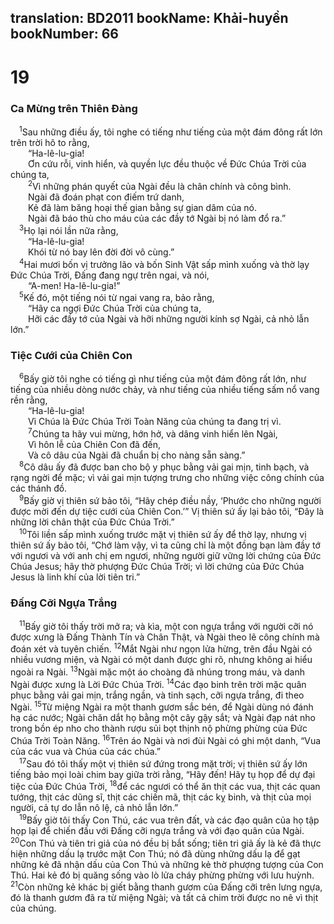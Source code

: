 translation: BD2011
bookName: Khải-huyền 
bookNumber: 66
-------

<div class="title"><h1>19</h1><h3>Ca Mừng trên Thiên Ðàng</h3></div>
<span class="verse kh_19_1"> <sup>1</sup>Sau những điều ấy, tôi nghe có tiếng như tiếng của một đám đông rất lớn trên trời hô to rằng,<br/>  “Ha-lê-lu-gia!<br/>  Ơn cứu rỗi, vinh hiển, và quyền lực đều thuộc về Ðức Chúa Trời của chúng ta,<br/></span>
<span class="verse kh_19_2">  <sup>2</sup>Vì những phán quyết của Ngài đều là chân chính và công bình.<br/>  Ngài đã đoán phạt con điếm trứ danh,<br/>  Kẻ đã làm băng hoại thế gian bằng sự gian dâm của nó.<br/>  Ngài đã báo thù cho máu của các đầy tớ Ngài bị nó làm đổ ra.”<br/></span>
<span class="verse kh_19_3"> <sup>3</sup>Họ lại nói lần nữa rằng,<br/>  “Ha-lê-lu-gia!<br/>  Khói từ nó bay lên đời đời vô cùng.”<br/></span>
<span class="verse kh_19_4"> <sup>4</sup>Hai mươi bốn vị trưởng lão và bốn Sinh Vật sấp mình xuống và thờ lạy Ðức Chúa Trời, Ðấng đang ngự trên ngai, và nói,<br/>  “A-men! Ha-lê-lu-gia!”<br/></span>
<span class="verse kh_19_5"> <sup>5</sup>Kế đó, một tiếng nói từ ngai vang ra, bảo rằng,<br/>  “Hãy ca ngợi Ðức Chúa Trời của chúng ta,<br/>  Hỡi các đầy tớ của Ngài và hỡi những người kính sợ Ngài, cả nhỏ lẫn lớn.”<br/></span>
<div class="title"><h3>Tiệc Cưới của Chiên Con</h3></div>
<span class="verse kh_19_6"> <sup>6</sup>Bấy giờ tôi nghe có tiếng gì như tiếng của một đám đông rất lớn, như tiếng của nhiều dòng nước chảy, và như tiếng của nhiều tiếng sấm nổ vang rền rằng,<br/>  “Ha-lê-lu-gia!<br/>  Vì Chúa là Ðức Chúa Trời Toàn Năng của chúng ta đang trị vì.<br/></span>
<span class="verse kh_19_7">  <sup>7</sup>Chúng ta hãy vui mừng, hớn hở, và dâng vinh hiển lên Ngài,<br/>  Vì hôn lễ của Chiên Con đã đến,<br/>  Và cô dâu của Ngài đã chuẩn bị cho nàng sẵn sàng.”<br/></span>
<span class="verse kh_19_8"> <sup>8</sup>Cô dâu ấy đã được ban cho bộ y phục bằng vải gai mịn, tinh bạch, và rạng ngời để mặc; vì vải gai mịn tượng trưng cho những việc công chính của các thánh đồ.<br/></span>
<span class="verse kh_19_9"> <sup>9</sup>Bấy giờ vị thiên sứ bảo tôi, “Hãy chép điều nầy, ‘Phước cho những người được mời đến dự tiệc cưới của Chiên Con.’” Vị thiên sứ ấy lại bảo tôi, “Ðây là những lời chân thật của Ðức Chúa Trời.”<br/></span>
<span class="verse kh_19_10"> <sup>10</sup>Tôi liền sấp mình xuống trước mặt vị thiên sứ ấy để thờ lạy, nhưng vị thiên sứ ấy bảo tôi, “Chớ làm vậy, vì ta cũng chỉ là một đồng bạn làm đầy tớ với ngươi và với anh chị em ngươi, những người giữ vững lời chứng của Ðức Chúa Jesus; hãy thờ phượng Ðức Chúa Trời; vì lời chứng của Ðức Chúa Jesus là linh khí của lời tiên tri.”<br/></span>
<div class="title"><h3>Ðấng Cỡi Ngựa Trắng</h3></div>
<span class="verse kh_19_11"> <sup>11</sup>Bấy giờ tôi thấy trời mở ra; và kìa, một con ngựa trắng với người cỡi nó được xưng là Ðấng Thành Tín và Chân Thật, và Ngài theo lẽ công chính mà đoán xét và tuyên chiến. </span>
<span class="verse kh_19_12"><sup>12</sup>Mắt Ngài như ngọn lửa hừng, trên đầu Ngài có nhiều vương miện, và Ngài có một danh được ghi rõ, nhưng không ai hiểu ngoài ra Ngài. </span>
<span class="verse kh_19_13"><sup>13</sup>Ngài mặc một áo choàng đã nhúng trong máu, và danh Ngài được xưng là Lời Ðức Chúa Trời. </span>
<span class="verse kh_19_14"><sup>14</sup>Các đạo binh trên trời mặc quân phục bằng vải gai mịn, trắng ngần, và tinh sạch, cỡi ngựa trắng, đi theo Ngài. </span>
<span class="verse kh_19_15"><sup>15</sup>Từ miệng Ngài ra một thanh gươm sắc bén, để Ngài dùng nó đánh hạ các nước; Ngài chăn dắt họ bằng một cây gậy sắt; và Ngài đạp nát nho trong bồn ép nho cho thành rượu sủi bọt thịnh nộ phừng phừng của Ðức Chúa Trời Toàn Năng. </span>
<span class="verse kh_19_16"><sup>16</sup>Trên áo Ngài và nơi đùi Ngài có ghi một danh, “Vua của các vua và Chúa của các chúa.”<br/></span>
<span class="verse kh_19_17"> <sup>17</sup>Sau đó tôi thấy một vị thiên sứ đứng trong mặt trời; vị thiên sứ ấy lớn tiếng bảo mọi loài chim bay giữa trời rằng, “Hãy đến! Hãy tụ họp để dự đại tiệc của Ðức Chúa Trời, </span>
<span class="verse kh_19_18"><sup>18</sup>để các ngươi có thể ăn thịt các vua, thịt các quan tướng, thịt các dũng sĩ, thịt các chiến mã, thịt các kỵ binh, và thịt của mọi người, cả tự do lẫn nô lệ, cả nhỏ lẫn lớn.”<br/></span>
<span class="verse kh_19_19"> <sup>19</sup>Bấy giờ tôi thấy Con Thú, các vua trên đất, và các đạo quân của họ tập họp lại để chiến đấu với Ðấng cỡi ngựa trắng và với đạo quân của Ngài. </span>
<span class="verse kh_19_20"><sup>20</sup>Con Thú và tiên tri giả của nó đều bị bắt sống; tiên tri giả ấy là kẻ đã thực hiện những dấu lạ trước mặt Con Thú; nó đã dùng những dấu lạ để gạt những kẻ đã nhận dấu của Con Thú và những kẻ thờ phượng tượng của Con Thú. Hai kẻ đó bị quăng sống vào lò lửa cháy phừng phừng với lưu huỳnh. </span>
<span class="verse kh_19_21"><sup>21</sup>Còn những kẻ khác bị giết bằng thanh gươm của Ðấng cỡi trên lưng ngựa, đó là thanh gươm đã ra từ miệng Ngài; và tất cả chim trời được no nê vì thịt của chúng.<br/></span>
